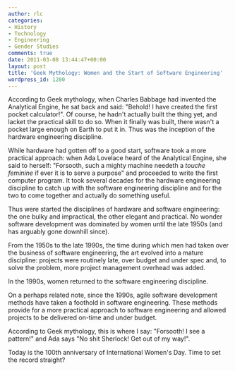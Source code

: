 ```yaml
---
author: rlc
categories:
- History
- Technology
- Engineering
- Gender Studies
comments: true
date: 2011-03-08 13:44:47+00:00
layout: post
title: 'Geek Mythology: Women and the Start of Software Engineering'
wordpress_id: 1280
---
```


According to Geek mythology, when Charles Babbage had invented the Analytical Engine, he sat back and said: "Behold! I have created the first pocket calculator!". Of course, he hadn't actually built the thing yet, and lacket the practical skill to do so. When it finally was built, there wasn't a pocket large enough on Earth to put it in. Thus was the inception of the hardware engineering discipline.

While hardware had gotten off to a good start, software took a more practical approach: when Ada Lovelace heard of the Analytical Engine, she said to herself: "Forsooth, such a mighty machine needeth a _touche feminine_ if ever it is to serve a purpose" and proceeded to write the first computer program. It took several decades for the hardware engineering discipline to catch up with the software engineering discipline and for the two to come together and actually do something useful.

<!--more-->

Thus were started the disciplines of hardware and software engineering: the one bulky and impractical, the other elegant and practical. No wonder software development was dominated by women until the late 1950s (and has arguably gone downhill since).

From the 1950s to the late 1990s, the time during which men had taken over the business of software engineering, the art evolved into a mature discipline: projects were routinely late, over budget and under spec and, to solve the problem, more project management overhead was added.

In the 1990s, women returned to the software engineering discipline.

On a perhaps related note, since the 1990s, agile software development methods have taken a foothold in software engineering. These methods provide for a more practical approach to software engineering and allowed projects to be delivered on-time and under budget.

According to Geek mythology, this is where I say: "Forsooth! I see a pattern!" and Ada says "No shit Sherlock! Get out of my way!".

Today is the 100th anniversary of International Women's Day. Time to set the record straight?